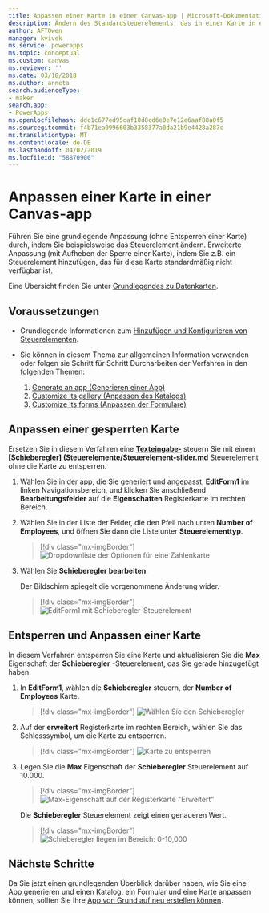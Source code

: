 ```yaml
---
title: Anpassen einer Karte in einer Canvas-app | Microsoft-Dokumentation
description: Ändern des Standardsteuerelements, das in einer Karte in einem Details-angezeigt wird oder Edit-Formular in einer Canvas-app
author: AFTOwen
manager: kvivek
ms.service: powerapps
ms.topic: conceptual
ms.custom: canvas
ms.reviewer: ''
ms.date: 03/18/2018
ms.author: anneta
search.audienceType:
- maker
search.app:
- PowerApps
ms.openlocfilehash: ddc1c677ed95caf10d8cd6e0e7e12e6aaf88a0f5
ms.sourcegitcommit: f4b71ea0996603b3358377a0da21b9e4428a287c
ms.translationtype: MT
ms.contentlocale: de-DE
ms.lasthandoff: 04/02/2019
ms.locfileid: "58870906"
---
```

# <a name="customize-a-card-in-a-canvas-app"></a>Anpassen einer Karte in einer Canvas-app

Führen Sie eine grundlegende Anpassung (ohne Entsperren einer Karte) durch, indem Sie beispielsweise das Steuerelement ändern. Erweiterte Anpassung (mit Aufheben der Sperre einer Karte), indem Sie z.B. ein Steuerelement hinzufügen, das für diese Karte standardmäßig nicht verfügbar ist.

Eine Übersicht finden Sie unter [Grundlegendes zu Datenkarten](working-with-cards.md).

## <a name="prerequisites"></a>Voraussetzungen

- Grundlegende Informationen zum [Hinzufügen und Konfigurieren von Steuerelementen](add-configure-controls.md).
- Sie können in diesem Thema zur allgemeinen Information verwenden oder folgen sie Schritt für Schritt Durcharbeiten der Verfahren in den folgenden Themen:

    1. [Generate an app (Generieren einer App)](data-platform-create-app.md)
    1. [Customize its gallery (Anpassen des Katalogs)](customize-layout-sharepoint.md)
    1. [Customize its forms (Anpassen der Formulare)](customize-forms-sharepoint.md)

## <a name="customize-a-locked-card"></a>Anpassen einer gesperrten Karte

Ersetzen Sie in diesem Verfahren eine **[Texteingabe-](controls/control-text-input.md)** steuern Sie mit einem **[Schieberegler] (Steuerelemente/Steuerelement-slider.md** Steuerelement ohne die Karte zu entsperren.

1. Wählen Sie in der app, die Sie generiert und angepasst, **EditForm1** im linken Navigationsbereich, und klicken Sie anschließend **Bearbeitungsfelder** auf die **Eigenschaften** Registerkarte im rechten Bereich.

1. Wählen Sie in der Liste der Felder, die den Pfeil nach unten **Number of Employees**, und öffnen Sie dann die Liste unter **Steuerelementtyp**.

    > [!div class="mx-imgBorder"]
    > ![Dropdownliste der Optionen für eine Zahlenkarte](./media/customize-card/card-selector.png)

1. Wählen Sie **Schieberegler bearbeiten**.

    Der Bildschirm spiegelt die vorgenommene Änderung wider.

    > [!div class="mx-imgBorder"]
    > ![EditForm1 mit Schieberegler-Steuerelement](./media/customize-card/add-slider.png)

## <a name="unlock-and-customize-a-card"></a>Entsperren und Anpassen einer Karte

In diesem Verfahren entsperren Sie eine Karte und aktualisieren Sie die **Max** Eigenschaft der **Schieberegler** -Steuerelement, das Sie gerade hinzugefügt haben.

1. In **EditForm1**, wählen die **Schieberegler** steuern, der **Number of Employees** Karte.

    > [!div class="mx-imgBorder"]
    > ![Wählen Sie den Schieberegler](./media/customize-card/select-slider.png)

1. Auf der **erweitert** Registerkarte im rechten Bereich, wählen Sie das Schlosssymbol, um die Karte zu entsperren.

    > [!div class="mx-imgBorder"]
    > ![Karte zu entsperren](./media/customize-card/lock-icon.png)

1. Legen Sie die **Max** Eigenschaft der **Schieberegler** Steuerelement auf 10.000.

    > [!div class="mx-imgBorder"]
    > ![Max-Eigenschaft auf der Registerkarte "Erweitert"](./media/customize-card/max-property.png)

    Die **Schieberegler** Steuerelement zeigt einen genaueren Wert.

    > [!div class="mx-imgBorder"]
    > ![Schieberegler liegen im Bereich: 0-10,000](./media/customize-card/final-slider.png)

## <a name="next-steps"></a>Nächste Schritte

Da Sie jetzt einen grundlegenden Überblick darüber haben, wie Sie eine App generieren und einen Katalog, ein Formular und eine Karte anpassen können, sollten Sie Ihre [App von Grund auf neu erstellen können](data-platform-create-app-scratch.md).